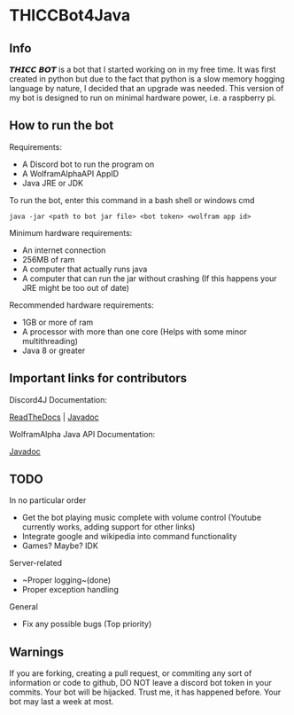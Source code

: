# THICCBot4Java

## Info
𝙏𝙃𝙄𝘾𝘾 𝘽𝙊𝙏 is a bot that I started working on in my free time. It was first created in python but due to the fact that python is a slow memory hogging language by nature, I decided that an upgrade was needed. This version of my bot is designed to run on minimal hardware power, i.e. a raspberry pi.

## How to run the bot
Requirements:
* A Discord bot to run the program on
* A WolframAlphaAPI AppID
* Java JRE or JDK

To run the bot, enter this command in a bash shell or windows cmd

```java -jar <path to bot jar file> <bot token> <wolfram app id>```

Minimum hardware requirements:
* An internet connection
* 256MB of ram
* A computer that actually runs java
* A computer that can run the jar without crashing (If this happens your JRE might be too out of date)

Recommended hardware requirements:
* 1GB or more of ram
* A processor with more than one core (Helps with some minor multithreading)
* Java 8 or greater

## Important links for contributors

Discord4J Documentation:

[ReadTheDocs](https://discord4j.readthedocs.io/en/latest/) | [Javadoc](https://jitpack.io/com/github/austinv11/Discord4J/2.9.3/javadoc/)

WolframAlpha Java API Documentation:

[Javadoc](https://products.wolframalpha.com/api/libraries/java/)

## TODO
In no particular order
* Get the bot playing music complete with volume control (Youtube currently works, adding support for other links)
* Integrate google and wikipedia into command functionality
* Games? Maybe? IDK

Server-related
* ~Proper logging~(done)
* Proper exception handling

General
* Fix any possible bugs (Top priority)

## Warnings
If you are forking, creating a pull request, or commiting any sort of information or code to github, DO NOT leave a discord bot token in your commits. Your bot will be hijacked. Trust me, it has happened before. Your bot may last a week at most.
